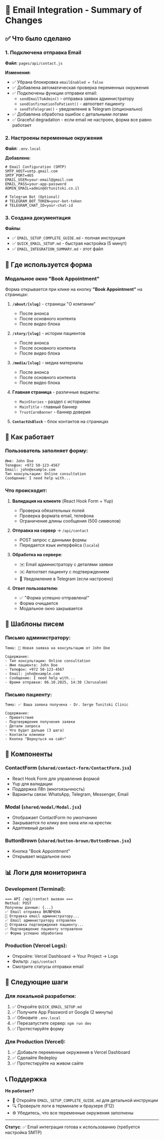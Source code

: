 # 📧 Email Integration - Summary of Changes

## ✅ Что было сделано

### 1. Подключена отправка Email

**Файл**: `pages/api/contact.js`

**Изменения**:
- ✅ Убрана блокировка `emailEnabled = false`
- ✅ Добавлена автоматическая проверка переменных окружения
- ✅ Подключены функции отправки email:
  - `sendEmailToAdmin()` - отправка заявки администратору
  - `sendConfirmationToPatient()` - автоответ пациенту
  - `sendToTelegram()` - уведомление в Telegram (опционально)
- ✅ Добавлена обработка ошибок с детальными логами
- ✅ Graceful degradation - если email не настроен, форма все равно работает

### 2. Настроены переменные окружения

**Файл**: `.env.local`

**Добавлено**:
```env
# Email Configuration (SMTP)
SMTP_HOST=smtp.gmail.com
SMTP_PORT=465
EMAIL_USER=your-email@gmail.com
EMAIL_PASS=your-app-password
ADMIN_EMAIL=admin@drtunitski.co.il

# Telegram Bot (Optional)
# TELEGRAM_BOT_TOKEN=your-bot-token
# TELEGRAM_CHAT_ID=your-chat-id
```

### 3. Создана документация

**Файлы**:
- ✅ `EMAIL_SETUP_COMPLETE_GUIDE.md` - полная инструкция
- ✅ `QUICK_EMAIL_SETUP.md` - быстрая настройка (5 минут)
- ✅ `EMAIL_INTEGRATION_SUMMARY.md` - этот файл

## 📍 Где используется форма

### Модальное окно "Book Appointment"

Форма открывается при клике на кнопку **"Book Appointment"** на страницах:

1. **`/about/[slug]`** - страницы "О компании"
   - После анонса
   - После основного контента
   - После видео блока

2. **`/story/[slug]`** - истории пациентов
   - После анонса
   - После основного контента
   - После видео блока

3. **`/media/[slug]`** - медиа материалы
   - После анонса
   - После основного контента
   - После видео блока

4. **Главная страница** - различные виджеты:
   - `MainStories` - раздел с историями
   - `MainTitle` - главный баннер
   - `TrustCareBanner` - баннер доверия

5. **`ContactUsBlock`** - блок контактов на страницах

## 🔄 Как работает

### Пользователь заполняет форму:
```
Имя: John Doe
Телефон: +972 50-123-4567
Email: john@example.com
Тип консультации: Online consultation
Сообщение: I need help with...
```

### Что происходит:

1. **Валидация на клиенте** (React Hook Form + Yup)
   - Проверка обязательных полей
   - Проверка формата email, телефона
   - Ограничение длины сообщения (500 символов)

2. **Отправка на сервер** → `/api/contact`
   - POST запрос с данными формы
   - Передается язык интерфейса (`locale`)

3. **Обработка на сервере**:
   - ✉️ Email администратору с деталями заявки
   - ✉️ Автоответ пациенту с подтверждением
   - 📱 Уведомление в Telegram (если настроено)

4. **Ответ пользователю**:
   - ✅ "Форма успешно отправлена!"
   - Форма очищается
   - Модальное окно закрывается

## 📧 Шаблоны писем

### Письмо администратору:
```
Тема: 🏥 Новая заявка на консультацию от John Doe

Содержание:
- Тип консультации: Online consultation
- Имя пациента: John Doe
- Телефон: +972 50-123-4567
- Email: john@example.com
- Сообщение: I need help with...
- Время отправки: 06.10.2025, 14:30 (Jerusalem)
```

### Письмо пациенту:
```
Тема: ✅ Ваша заявка получена - Dr. Serge Tunitski Clinic

Содержание:
- Приветствие
- Подтверждение получения заявки
- Детали запроса
- Что будет дальше (3 шага)
- Контакты клиники
- Кнопка "Вернуться на сайт"
```

## 🎨 Компоненты

### ContactForm (`shared/contact-form/ContactForm.jsx`)
- React Hook Form для управления формой
- Yup для валидации
- Поддержка i18n (многоязычность)
- Варианты связи: WhatsApp, Telegram, Messenger, Email

### Modal (`shared/modal/Modal.jsx`)
- Отображает ContactForm по умолчанию
- Закрывается по клику вне окна или на крестик
- Адаптивный дизайн

### ButtonBrown (`shared/button-brown/ButtonBrown.jsx`)
- Кнопка "Book Appointment"
- Открывает модальное окно

## 📊 Логи для мониторинга

### Development (Terminal):
```
=== API /api/contact вызван ===
Method: POST
Получены данные: {...}
✅ Email отправка ВКЛЮЧЕНА
📧 Отправка email администратору...
✅ Email администратору отправлен
📧 Отправка подтверждения пациенту...
✅ Подтверждение пациенту отправлено
✅ Форма успешно обработана
```

### Production (Vercel Logs):
- Откройте: Vercel Dashboard → Your Project → Logs
- Фильтр: `/api/contact`
- Смотрите статусы отправки email

## 🚀 Следующие шаги

### Для локальной разработки:

1. ✅ Откройте `QUICK_EMAIL_SETUP.md`
2. ✅ Получите App Password от Google (2 минуты)
3. ✅ Обновите `.env.local`
4. ✅ Перезапустите сервер: `npm run dev`
5. ✅ Протестируйте форму

### Для Production (Vercel):

1. ✅ Добавьте переменные окружения в Vercel Dashboard
2. ✅ Сделайте Redeploy
3. ✅ Протестируйте на живом сайте

## 📞 Поддержка

**Не работает?**
- 📖 Откройте `EMAIL_SETUP_COMPLETE_GUIDE.md` для детальной инструкции
- 🔍 Проверьте логи в терминале и браузере (F12)
- ⚙️ Убедитесь, что все переменные окружения заполнены

---

**Статус**: ✅ Email интеграция готова к использованию (требуется настройка SMTP)

